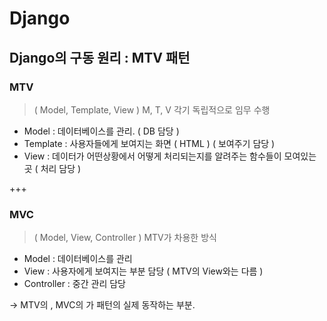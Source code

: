 # Django

## Django의 구동 원리 : MTV 패턴

### MTV
>  ( Model, Template, View )
> M, T, V 각기 독립적으로 임무 수행

- Model : 데이터베이스를 관리. ( DB 담당 )
- Template : 사용자들에게 보여지는 화면 ( HTML ) ( 보여주기 담당 ) 
- View : 데이터가 어떤상황에서 어떻게 처리되는지를 알려주는 함수들이 모여있는 곳 ( 처리 담당 )

+++
### MVC
> ( Model, View, Controller )
> MTV가 차용한 방식

- Model : 데이터베이스를 관리
- View : 사용자에게 보여지는 부분 담당 ( MTV의 View와는 다름 )
- Controller : 중간 관리 담당

-> MTV의 <VIEW>, MVC의 <CONTROLLER>가 패턴의 실제 동작하는 부분.
  
  
